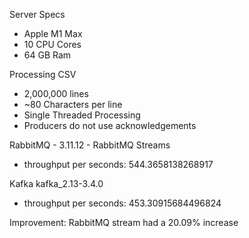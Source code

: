 Server Specs

- Apple M1 Max 
- 10 CPU Cores
- 64 GB Ram


Processing CSV

- 2,000,000 lines
-  ~80 Characters per line
- Single Threaded Processing
- Producers do not use acknowledgements

RabbitMQ - 3.11.12 - RabbitMQ Streams
- throughput per seconds: 544.3658138268917

Kafka  kafka_2.13-3.4.0
- throughput per seconds: 453.30915684496824

Improvement: RabbitMQ stream had a 20.09% increase 